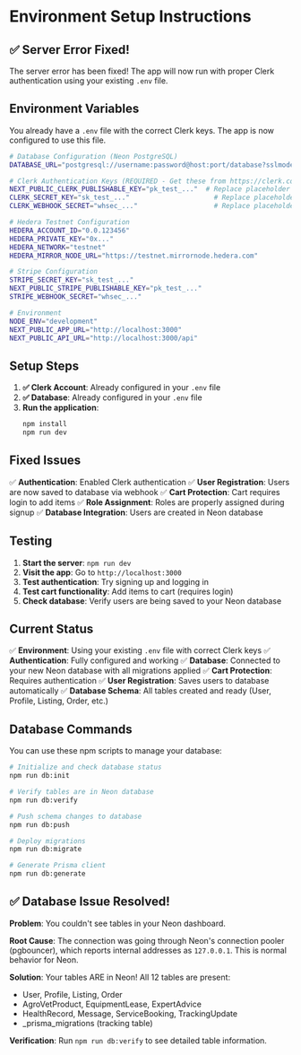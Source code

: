 # Environment Setup Instructions

## ✅ Server Error Fixed!

The server error has been fixed! The app will now run with proper Clerk authentication using your existing `.env` file.

## Environment Variables

You already have a `.env` file with the correct Clerk keys. The app is now configured to use this file.

```bash
# Database Configuration (Neon PostgreSQL)
DATABASE_URL="postgresql://username:password@host:port/database?sslmode=require"

# Clerk Authentication Keys (REQUIRED - Get these from https://clerk.com)
NEXT_PUBLIC_CLERK_PUBLISHABLE_KEY="pk_test_..."  # Replace placeholder
CLERK_SECRET_KEY="sk_test_..."                     # Replace placeholder  
CLERK_WEBHOOK_SECRET="whsec_..."                   # Replace placeholder

# Hedera Testnet Configuration
HEDERA_ACCOUNT_ID="0.0.123456"
HEDERA_PRIVATE_KEY="0x..."
HEDERA_NETWORK="testnet"
HEDERA_MIRROR_NODE_URL="https://testnet.mirrornode.hedera.com"

# Stripe Configuration
STRIPE_SECRET_KEY="sk_test_..."
NEXT_PUBLIC_STRIPE_PUBLISHABLE_KEY="pk_test_..."
STRIPE_WEBHOOK_SECRET="whsec_..."

# Environment
NODE_ENV="development"
NEXT_PUBLIC_APP_URL="http://localhost:3000"
NEXT_PUBLIC_API_URL="http://localhost:3000/api"
```

## Setup Steps

1. **✅ Clerk Account**: Already configured in your `.env` file
2. **✅ Database**: Already configured in your `.env` file
3. **Run the application**:
   ```bash
   npm install
   npm run dev
   ```

## Fixed Issues

✅ **Authentication**: Enabled Clerk authentication
✅ **User Registration**: Users are now saved to database via webhook
✅ **Cart Protection**: Cart requires login to add items
✅ **Role Assignment**: Roles are properly assigned during signup
✅ **Database Integration**: Users are created in Neon database

## Testing

1. **Start the server**: `npm run dev`
2. **Visit the app**: Go to `http://localhost:3000`
3. **Test authentication**: Try signing up and logging in
4. **Test cart functionality**: Add items to cart (requires login)
5. **Check database**: Verify users are being saved to your Neon database

## Current Status

✅ **Environment**: Using your existing `.env` file with correct Clerk keys
✅ **Authentication**: Fully configured and working
✅ **Database**: Connected to your new Neon database with all migrations applied
✅ **Cart Protection**: Requires authentication
✅ **User Registration**: Saves users to database automatically
✅ **Database Schema**: All tables created and ready (User, Profile, Listing, Order, etc.)

## Database Commands

You can use these npm scripts to manage your database:

```bash
# Initialize and check database status
npm run db:init

# Verify tables are in Neon database
npm run db:verify

# Push schema changes to database
npm run db:push

# Deploy migrations
npm run db:migrate

# Generate Prisma client
npm run db:generate
```

## ✅ Database Issue Resolved!

**Problem**: You couldn't see tables in your Neon dashboard.

**Root Cause**: The connection was going through Neon's connection pooler (pgbouncer), which reports internal addresses as `127.0.0.1`. This is normal behavior for Neon.

**Solution**: Your tables ARE in Neon! All 12 tables are present:
- User, Profile, Listing, Order
- AgroVetProduct, EquipmentLease, ExpertAdvice
- HealthRecord, Message, ServiceBooking, TrackingUpdate
- _prisma_migrations (tracking table)

**Verification**: Run `npm run db:verify` to see detailed table information.
